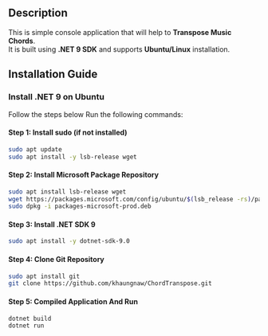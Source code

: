 ## Description  
This is simple console application that will help to **Transpose Music Chords**.  
It is built using **.NET 9 SDK** and supports **Ubuntu/Linux** installation.  

## Installation Guide  

### **Install .NET 9 on Ubuntu**  
Follow the steps below Run the following commands:  
#### Step 1: Install sudo (if not installed)
```sh
sudo apt update
sudo apt install -y lsb-release wget
```
#### Step 2: Install Microsoft Package Repository
```sh
sudo apt install lsb-release wget
wget https://packages.microsoft.com/config/ubuntu/$(lsb_release -rs)/packages-microsoft-prod.deb -O packages-microsoft-prod.deb
sudo dpkg -i packages-microsoft-prod.deb
```
#### Step 3: Install .NET SDK 9
```sh
sudo apt install -y dotnet-sdk-9.0
```
#### Step 4: Clone Git Repository
```sh
sudo apt install git
git clone https://github.com/khaungnaw/ChordTranspose.git
```
#### Step 5: Compiled Application And Run
```sh
dotnet build
dotnet run
```



